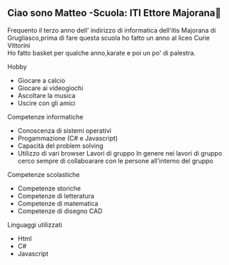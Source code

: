 Ciao sono Matteo   -Scuola: ITI Ettore Majorana🤞
-
Frequento il terzo anno  dell' indirizzo di informatica dell'itis Majorana di Grugliasco,prima di fare questa scuola ho fatto un anno al liceo Curie Vittorini
\
Ho fatto basket per qualche anno,karate e poi un po' di palestra.

Hobby
* Giocare a calcio
* Giocare ai videogiochi
* Ascoltare la musica
* Uscire con gli amici

Competenze informatiche
* Conoscenza di sistemi operativi
* Progammazione (C# e Javascript)
* Capacità del problem solving
* Utilizzo di vari browser
Lavori di gruppo
In genere nei lavori di gruppo cerco sempre di collaboarare con le persone all'interno del gruppo

Competenze scolastiche
* Competenze storiche
* Competenze di letteratura
* Competenze di matematica
* Competenze di disegno CAD

Linguaggi utilizzati
* Html
* C#
* Javascript
  
  


